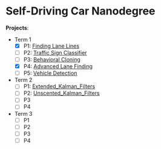 # Self-Driving Car Nanodegree

**Projects**: 
- Term 1
  - [x] P1: [Finding Lane Lines](Term1/P1-Lane-Lines)   
  - [ ] P2: [Traffic Sign Classifier](Term1/P2-Traffic_Sign_Classifier/Traffic_Sign_Classifier-WenjinTao.ipynb)
  - [ ] P3: [Behavioral Cloning](Term1/P3-Behavioral_Cloning)
  - [x] P4: [Advanced Lane Finding](Term1/P4-Advanced-Lane-Finding)
  - [ ] P5: [Vehicle Detection](Term1/P5-Vehicle_Detection)
- Term 2
  - [ ] P1: [Extended_Kalman_Filters](Term2/P1-Extended_Kalman_Filters)   
  - [ ] P2: [Unscented_Kalman_Filters](Term2/P2-Unscented_Kalman_Filters)
  - [ ] P3 
  - [ ] P4
- Term 3
  - [ ] P1   
  - [ ] P2
  - [ ] P3 
  - [ ] P4
